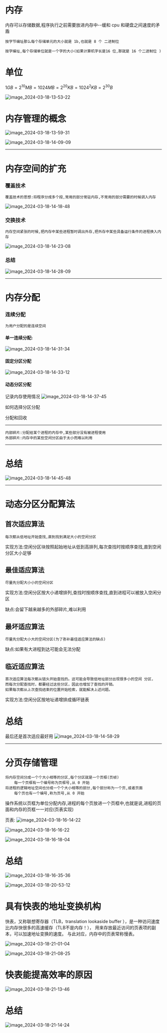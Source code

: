 # 内存

内存可以存储数据,程序执行之前需要放进内存中--缓和 cpu 和硬盘之间速度的矛盾

    按字节编址那么每个存储单元的大小就是 1b,也就是 8 个 二进制位

    按字编址,每个存储单位就是一个字的大小(如果计算机字长是16 位,那就是 16 个二进制位 )

# 单位
$1GB=2^{10}MB=1024MB=2^{20}KB={1024}^2KB=2^{30}B$

![image_2024-03-18-13-53-22](img/image_2024-03-18-13-53-22.png)


# 内存管理的概念

![image_2024-03-18-13-59-31](img/image_2024-03-18-13-59-31.png)

![image_2024-03-18-14-09-09](img/image_2024-03-18-14-09-09.png)

---

# 内存空间的扩充

### 覆盖技术

    覆盖技术的思想:将程序分成多个段,常用的部分常驻内存,不常用的部分需要的时候调入内存

![image_2024-03-18-14-18-48](img/image_2024-03-18-14-18-48.png)

### 交换技术

    内存空间紧张的时候,把内存中某些进程暂时调出外存,把外存中某些具备运行条件的进程换入内存

![image_2024-03-18-14-23-08](img/image_2024-03-18-14-23-08.png)

### 总结
![image_2024-03-18-14-28-09](img/image_2024-03-18-14-28-09.png)

---

# 内存分配

### 连续分配

    为用户分配的是连续空间

#### 单一连续分配:
![image_2024-03-18-14-31-34](img/image_2024-03-18-14-31-34.png)

#### 固定分区分配
![image_2024-03-18-14-33-12](img/image_2024-03-18-14-33-12.png)

#### 动态分区分配
记录内存使用情况
![image_2024-03-18-14-37-45](img/image_2024-03-18-14-37-45.png)

如何选择分区分配


分配和回收



---

    内部碎片:分配给某个进程的内存中,某些部分没有被进程使用
    外部碎片:内存中的某些空闲分区由于太小而难以利用

---

# 总结
![image_2024-03-18-14-45-48](img/image_2024-03-18-14-45-48.png)

---

# 动态分区分配算法

## 首次适应算法

    每次都从低地址开始查找,直到找到满足大小的空闲分区

实现方法:空闲分区块按照起始地址从低到高排列,每次查找时按顺序查找,直到空闲分区大小足够

## 最佳适应算法

    尽量先分配大小小的空闲分区

实现方法:空闲分区按大小递增排列,查找时按顺序查找,直到进程可以被放入空闲分区

缺点:会留下越来越多的外部碎片,难以利用

## 最坏适应算法

    尽量先分配大小大的空闲分区(为了弥补最佳适应算法的缺点)

缺点:如果有大进程到达可能会无法分配

## 临近适应算法

    首次适应算法每次都从链头开始查找的。这可能会导致低地址部分出现很多小的空闲 分区，
    而每次分配查找时，都要经过这些分区，因此也增加了查找的开销。
    如果每次都从上次查找结束的位置开始检索，就能解决上述问题。

实现方法:空闲分区按地址递增排成循环链表

# 总结
最后还是首次适应最好用
![image_2024-03-18-14-58-29](img/image_2024-03-18-14-58-29.png)

---

# 分页存储管理

    将内存空间分成一个个大小相等的分区,每个分区就是一个页框(页帧)
        每一个页框有一个编号称为页框号,从 0 开始
    将进程的逻辑地址空间也分成一个个大小相等的部分,每个部分称为一个页,或者页面
        每个页也有一个编号,称为页号,从 0 开始
    
操作系统以页框为单位分配内存,进程的每个页放进一个页框中,也就是说,进程的页面和内存的页框一一对应(页表实现)    


页表:
![image_2024-03-18-16-14-22](img/image_2024-03-18-16-14-22.png)

![image_2024-03-18-16-16-22](img/image_2024-03-18-16-16-22.png)

![image_2024-03-18-16-18-04](img/image_2024-03-18-16-18-04.png)


# 总结
![image_2024-03-18-16-35-36](img/image_2024-03-18-16-35-36.png)

![image_2024-03-18-20-53-12](img/image_2024-03-18-20-53-12.png)

# 具有快表的地址变换机构

快表，又称联想寄存器（TLB，translation lookaside buffer ），是一种访问速度比内存快很多的高速缓存（TLB不是内存！），
用来存放最近访问的页表项的副本，可以加速地址变换的速度。 与此对应，内存中的页表常称慢表。

![image_2024-03-18-21-01-04](img/image_2024-03-18-21-01-04.png)

![image_2024-03-18-21-08-25](img/image_2024-03-18-21-08-25.png)

# 快表能提高效率的原因
![image_2024-03-18-21-13-46](img/image_2024-03-18-21-13-46.png)

# 总结
![image_2024-03-18-21-14-24](img/image_2024-03-18-21-14-24.png)















